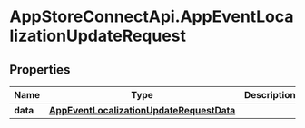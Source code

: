 # AppStoreConnectApi.AppEventLocalizationUpdateRequest

## Properties

Name | Type | Description | Notes
------------ | ------------- | ------------- | -------------
**data** | [**AppEventLocalizationUpdateRequestData**](AppEventLocalizationUpdateRequestData.md) |  | 


